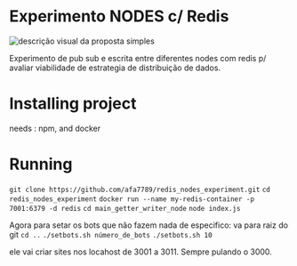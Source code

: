 # Experimento NODES c/ Redis

![descrição visual da proposta simples](https://github.com/afa7789/redis_nodes_experiments/blob/master/resources/imagem_git.png?raw=true)

Experimento de pub sub e escrita entre diferentes nodes com redis p/ avaliar viabilidade de estrategia de distribuição de dados.

# Installing project

needs : npm, and docker

# Running

`git clone https://github.com/afa7789/redis_nodes_experiment.git`
`cd redis_nodes_experiment`
`docker run --name my-redis-container -p 7001:6379 -d redis`
`cd main_getter_writer_node`
`node index.js`

Agora para setar os bots que não fazem nada de especifico:
va para raiz do git
`cd ..`
`./setbots.sh número_de_bots`
`./setbots.sh 10`

ele vai criar sites nos locahost de 3001 a 3011. 
Sempre pulando o 3000.